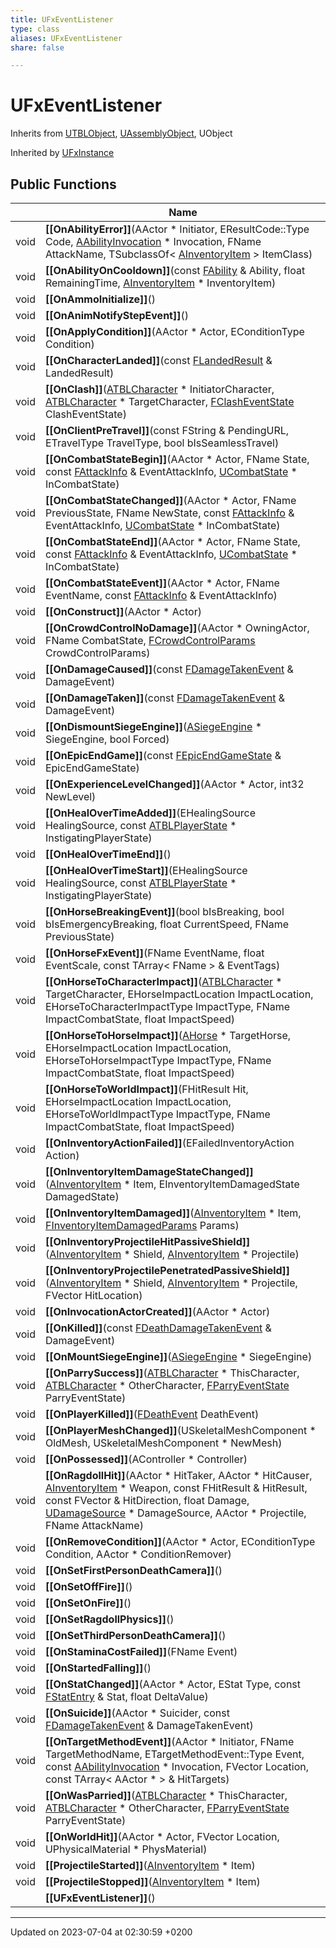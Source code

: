```yaml
---
title: UFxEventListener
type: class
aliases: UFxEventListener
share: false

---
```


# UFxEventListener





Inherits from [UTBLObject](/docs/SDK/Source/Classes/classUTBLObject.md), [UAssemblyObject](/docs/SDK/Source/Classes/classUAssemblyObject.md), UObject

Inherited by [UFxInstance](/docs/SDK/Source/Classes/classUFxInstance.md)

## Public Functions

|                | Name           |
| -------------- | -------------- |
| void | **[[OnAbilityError]]**(AActor * Initiator, EResultCode::Type Code, [AAbilityInvocation](/docs/SDK/Source/Classes/classAAbilityInvocation.md) * Invocation, FName AttackName, TSubclassOf< [AInventoryItem](/docs/SDK/Source/Classes/classAInventoryItem.md) > ItemClass) |
| void | **[[OnAbilityOnCooldown]]**(const [FAbility](/docs/SDK/Source/Classes/structFAbility.md) & Ability, float RemainingTime, [AInventoryItem](/docs/SDK/Source/Classes/classAInventoryItem.md) * InventoryItem) |
| void | **[[OnAmmoInitialize]]**() |
| void | **[[OnAnimNotifyStepEvent]]**() |
| void | **[[OnApplyCondition]]**(AActor * Actor, EConditionType Condition) |
| void | **[[OnCharacterLanded]]**(const [FLandedResult](/docs/SDK/Source/Classes/structFLandedResult.md) & LandedResult) |
| void | **[[OnClash]]**([ATBLCharacter](/docs/SDK/Source/Classes/classATBLCharacter.md) * InitiatorCharacter, [ATBLCharacter](/docs/SDK/Source/Classes/classATBLCharacter.md) * TargetCharacter, [FClashEventState](/docs/SDK/Source/Classes/structFClashEventState.md) ClashEventState) |
| void | **[[OnClientPreTravel]]**(const FString & PendingURL, ETravelType TravelType, bool bIsSeamlessTravel) |
| void | **[[OnCombatStateBegin]]**(AActor * Actor, FName State, const [FAttackInfo](/docs/SDK/Source/Classes/structFAttackInfo.md) & EventAttackInfo, [UCombatState](/docs/SDK/Source/Classes/classUCombatState.md) * InCombatState) |
| void | **[[OnCombatStateChanged]]**(AActor * Actor, FName PreviousState, FName NewState, const [FAttackInfo](/docs/SDK/Source/Classes/structFAttackInfo.md) & EventAttackInfo, [UCombatState](/docs/SDK/Source/Classes/classUCombatState.md) * InCombatState) |
| void | **[[OnCombatStateEnd]]**(AActor * Actor, FName State, const [FAttackInfo](/docs/SDK/Source/Classes/structFAttackInfo.md) & EventAttackInfo, [UCombatState](/docs/SDK/Source/Classes/classUCombatState.md) * InCombatState) |
| void | **[[OnCombatStateEvent]]**(AActor * Actor, FName EventName, const [FAttackInfo](/docs/SDK/Source/Classes/structFAttackInfo.md) & EventAttackInfo) |
| void | **[[OnConstruct]]**(AActor * Actor) |
| void | **[[OnCrowdControlNoDamage]]**(AActor * OwningActor, FName CombatState, [FCrowdControlParams](/docs/SDK/Source/Classes/structFCrowdControlParams.md) CrowdControlParams) |
| void | **[[OnDamageCaused]]**(const [FDamageTakenEvent](/docs/SDK/Source/Classes/structFDamageTakenEvent.md) & DamageEvent) |
| void | **[[OnDamageTaken]]**(const [FDamageTakenEvent](/docs/SDK/Source/Classes/structFDamageTakenEvent.md) & DamageEvent) |
| void | **[[OnDismountSiegeEngine]]**([ASiegeEngine](/docs/SDK/Source/Classes/classASiegeEngine.md) * SiegeEngine, bool Forced) |
| void | **[[OnEpicEndGame]]**(const [FEpicEndGameState](/docs/SDK/Source/Classes/structFEpicEndGameState.md) & EpicEndGameState) |
| void | **[[OnExperienceLevelChanged]]**(AActor * Actor, int32 NewLevel) |
| void | **[[OnHealOverTimeAdded]]**(EHealingSource HealingSource, const [ATBLPlayerState](/docs/SDK/Source/Classes/classATBLPlayerState.md) * InstigatingPlayerState) |
| void | **[[OnHealOverTimeEnd]]**() |
| void | **[[OnHealOverTimeStart]]**(EHealingSource HealingSource, const [ATBLPlayerState](/docs/SDK/Source/Classes/classATBLPlayerState.md) * InstigatingPlayerState) |
| void | **[[OnHorseBreakingEvent]]**(bool bIsBreaking, bool bIsEmergencyBreaking, float CurrentSpeed, FName PreviousState) |
| void | **[[OnHorseFxEvent]]**(FName EventName, float EventScale, const TArray< FName > & EventTags) |
| void | **[[OnHorseToCharacterImpact]]**([ATBLCharacter](/docs/SDK/Source/Classes/classATBLCharacter.md) * TargetCharacter, EHorseImpactLocation ImpactLocation, EHorseToCharacterImpactType ImpactType, FName ImpactCombatState, float ImpactSpeed) |
| void | **[[OnHorseToHorseImpact]]**([AHorse](/docs/SDK/Source/Classes/classAHorse.md) * TargetHorse, EHorseImpactLocation ImpactLocation, EHorseToHorseImpactType ImpactType, FName ImpactCombatState, float ImpactSpeed) |
| void | **[[OnHorseToWorldImpact]]**(FHitResult Hit, EHorseImpactLocation ImpactLocation, EHorseToWorldImpactType ImpactType, FName ImpactCombatState, float ImpactSpeed) |
| void | **[[OnInventoryActionFailed]]**(EFailedInventoryAction Action) |
| void | **[[OnInventoryItemDamageStateChanged]]**([AInventoryItem](/docs/SDK/Source/Classes/classAInventoryItem.md) * Item, EInventoryItemDamagedState DamagedState) |
| void | **[[OnInventoryItemDamaged]]**([AInventoryItem](/docs/SDK/Source/Classes/classAInventoryItem.md) * Item, [FInventoryItemDamagedParams](/docs/SDK/Source/Classes/structFInventoryItemDamagedParams.md) Params) |
| void | **[[OnInventoryProjectileHitPassiveShield]]**([AInventoryItem](/docs/SDK/Source/Classes/classAInventoryItem.md) * Shield, [AInventoryItem](/docs/SDK/Source/Classes/classAInventoryItem.md) * Projectile) |
| void | **[[OnInventoryProjectilePenetratedPassiveShield]]**([AInventoryItem](/docs/SDK/Source/Classes/classAInventoryItem.md) * Shield, [AInventoryItem](/docs/SDK/Source/Classes/classAInventoryItem.md) * Projectile, FVector HitLocation) |
| void | **[[OnInvocationActorCreated]]**(AActor * Actor) |
| void | **[[OnKilled]]**(const [FDeathDamageTakenEvent](/docs/SDK/Source/Classes/structFDeathDamageTakenEvent.md) & DamageEvent) |
| void | **[[OnMountSiegeEngine]]**([ASiegeEngine](/docs/SDK/Source/Classes/classASiegeEngine.md) * SiegeEngine) |
| void | **[[OnParrySuccess]]**([ATBLCharacter](/docs/SDK/Source/Classes/classATBLCharacter.md) * ThisCharacter, [ATBLCharacter](/docs/SDK/Source/Classes/classATBLCharacter.md) * OtherCharacter, [FParryEventState](/docs/SDK/Source/Classes/structFParryEventState.md) ParryEventState) |
| void | **[[OnPlayerKilled]]**([FDeathEvent](/docs/SDK/Source/Classes/structFDeathEvent.md) DeathEvent) |
| void | **[[OnPlayerMeshChanged]]**(USkeletalMeshComponent * OldMesh, USkeletalMeshComponent * NewMesh) |
| void | **[[OnPossessed]]**(AController * Controller) |
| void | **[[OnRagdollHit]]**(AActor * HitTaker, AActor * HitCauser, [AInventoryItem](/docs/SDK/Source/Classes/classAInventoryItem.md) * Weapon, const FHitResult & HitResult, const FVector & HitDirection, float Damage, [UDamageSource](/docs/SDK/Source/Classes/classUDamageSource.md) * DamageSource, AActor * Projectile, FName AttackName) |
| void | **[[OnRemoveCondition]]**(AActor * Actor, EConditionType Condition, AActor * ConditionRemover) |
| void | **[[OnSetFirstPersonDeathCamera]]**() |
| void | **[[OnSetOffFire]]**() |
| void | **[[OnSetOnFire]]**() |
| void | **[[OnSetRagdollPhysics]]**() |
| void | **[[OnSetThirdPersonDeathCamera]]**() |
| void | **[[OnStaminaCostFailed]]**(FName Event) |
| void | **[[OnStartedFalling]]**() |
| void | **[[OnStatChanged]]**(AActor * Actor, EStat Type, const [FStatEntry](/docs/SDK/Source/Classes/structFStatEntry.md) & Stat, float DeltaValue) |
| void | **[[OnSuicide]]**(AActor * Suicider, const [FDamageTakenEvent](/docs/SDK/Source/Classes/structFDamageTakenEvent.md) & DamageTakenEvent) |
| void | **[[OnTargetMethodEvent]]**(AActor * Initiator, FName TargetMethodName, ETargetMethodEvent::Type Event, const [AAbilityInvocation](/docs/SDK/Source/Classes/classAAbilityInvocation.md) * Invocation, FVector Location, const TArray< AActor * > & HitTargets) |
| void | **[[OnWasParried]]**([ATBLCharacter](/docs/SDK/Source/Classes/classATBLCharacter.md) * ThisCharacter, [ATBLCharacter](/docs/SDK/Source/Classes/classATBLCharacter.md) * OtherCharacter, [FParryEventState](/docs/SDK/Source/Classes/structFParryEventState.md) ParryEventState) |
| void | **[[OnWorldHit]]**(AActor * Actor, FVector Location, UPhysicalMaterial * PhysMaterial) |
| void | **[[ProjectileStarted]]**([AInventoryItem](/docs/SDK/Source/Classes/classAInventoryItem.md) * Item) |
| void | **[[ProjectileStopped]]**([AInventoryItem](/docs/SDK/Source/Classes/classAInventoryItem.md) * Item) |
| | **[[UFxEventListener]]**() |

-------------------------------

Updated on 2023-07-04 at 02:30:59 +0200